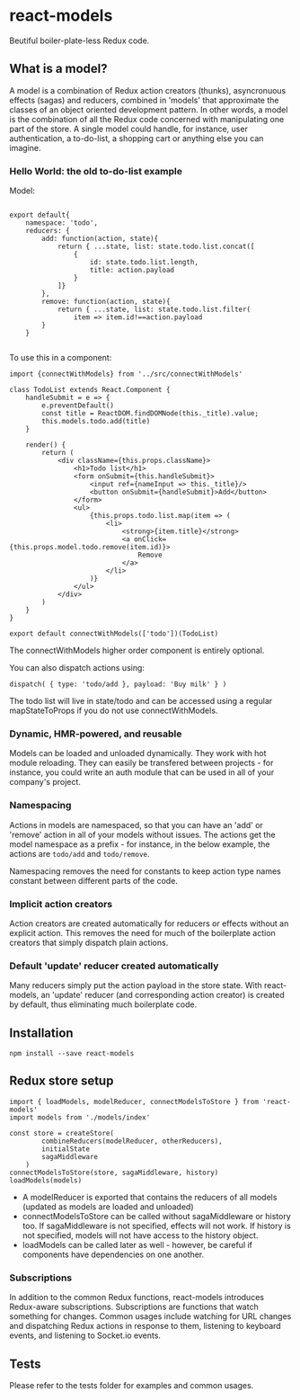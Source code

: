 # react-models

Beutiful boiler-plate-less Redux code.

## What is a model?

A model is a combination of Redux action creators (thunks), 
asyncronuous effects (sagas) and reducers, combined in 'models' that approximate the classes of an
object oriented development pattern. In other words, a model is the
combination of all the Redux code concerned with manipulating one part
of the store. A single model could handle, for instance, 
user authentication, a to-do-list, a shopping cart or anything else you
can imagine.

### Hello World: the old to-do-list example

Model:
```

export default{
    namespace: 'todo',
    reducers: {
        add: function(action, state){
            return { ...state, list: state.todo.list.concat([
                { 
                    id: state.todo.list.length,
                    title: action.payload
                }
            ]}
        },
        remove: function(action, state){
            return { ...state, list: state.todo.list.filter(
                item => item.id!==action.payload
        }
    }
    
```
To use this in a component:
```
import {connectWithModels} from '../src/connectWithModels'

class TodoList extends React.Component {
    handleSubmit = e => {
        e.preventDefault()
        const title = ReactDOM.findDOMNode(this._title).value;
        this.models.todo.add(title)
    }

    render() {
        return (
            <div className={this.props.className}>
                <h1>Todo list</h1>
                <form onSubmit={this.handleSubmit}>
                    <input ref={nameInput => this._title}/>
                    <button onSubmit={handleSubmit}>Add</button>
                </form>
                <ul>
                    {this.props.todo.list.map(item => (
                        <li>
                            <strong>{item.title}</strong>
                            <a onClick={this.props.model.todo.remove(item.id)}>
                                Remove
                            </a>
                        </li>
                    )}
                </ul>
            </div>
        )
    }
}

export default connectWithModels(['todo'])(TodoList)
```
The connectWithModels higher order component is entirely optional. 

You can also dispatch actions using:
```
dispatch( { type: 'todo/add }, payload: 'Buy milk' } )
```
The todo list will live in state/todo and can be accessed using a regular mapStateToProps
if you do not use connectWithModels.

### Dynamic, HMR-powered, and reusable

Models can be loaded and unloaded dynamically. They work with hot module reloading.
They can easily be transfered between projects - for instance, you could write an
auth module that can be used in all of your company's project.

### Namespacing

Actions in models are namespaced, so that you can have an 'add' or 'remove' action
in all of your models without issues. The actions get the model namespace as a prefix - 
for instance, in the below example, the actions are `todo/add` and `todo/remove`.

Namespacing removes the need for constants to keep action type names constant between
different parts of the code.

### Implicit action creators

Action creators are created automatically for reducers or effects without an explicit action.
This removes the need for much of the boilerplate action creators that simply dispatch plain actions.

### Default 'update' reducer created automatically

Many reducers simply put the action payload in the store state. With react-models,
an 'update' reducer (and corresponding action creator) is created by default, thus
eliminating much boilerplate code.

## Installation

```$xslt
npm install --save react-models
```

## Redux store setup

```
import { loadModels, modelReducer, connectModelsToStore } from 'react-models'
import models from './models/index'

const store = createStore(
        combineReducers(modelReducer, otherReducers),
        initialState
        sagaMiddleware
    )
connectModelsToStore(store, sagaMiddleware, history)
loadModels(models)
```
* A modelReducer is exported that contains the reducers of all models
(updated as models are loaded and unloaded)
* connectModelsToStore can be called without sagaMiddleware or history too.
If sagaMiddleware is not specified, effects will not work.
If history is not specified, models will not have access to the history object.
* loadModels can be called later as well - however, be careful if components have dependencies on one another.

### Subscriptions

In addition to the common Redux functions, react-models introduces Redux-aware
subscriptions. Subscriptions are functions that watch something for changes.
Common usages include watching for URL changes and dispatching Redux actions in
response to them, listening to keyboard events, and listening to Socket.io events.

## Tests

Please refer to the tests folder for examples and common usages.

